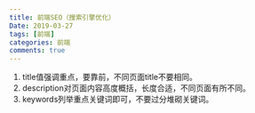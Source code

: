 ```yaml
---
title: 前端SEO（搜索引擎优化）
Date: 2019-03-27
tags: [前端]
categories: 前端
comments: true
---
```


1. title值强调重点，要靠前，不同页面title不要相同。
2. description对页面内容高度概括，长度合适，不同页面有所不同。
3. keywords列举重点关键词即可，不要过分堆砌关键词。